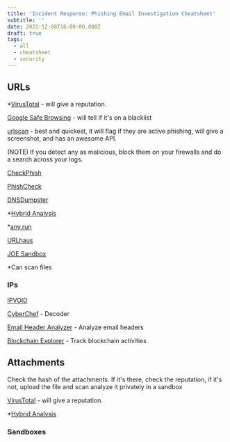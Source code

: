 ```yaml
---
title: 'Incident Response: Phishing Email Investigation Cheatsheet'
subtitle: ''
date: 2022-12-08T16:00:00.000Z
draft: true
tags:
  - all
  - cheatsheet
  - security
---
```


## URLs

\*[VirusTotal](https://www.virustotal.com/gui/home/upload) - will give a reputation.

[Google Safe Browsing](https://transparencyreport.google.com/safe-browsing/search?hl=en) - will tell if it's on a blacklist

[urlscan](https://urlscan.io/) - best and quickest, it will flag if they are active phishing, will give a screenshot, and has an awesome API.

(NOTE) If you detect any as malicious, block them on your firewalls and do a search across your logs.

[CheckPhish](https://checkphish.ai/)

[PhishCheck](https://phishcheck.me/)

[DNSDumpster](https://dnsdumpster.com/)

\*[Hybrid Analysis](https://www.hybrid-analysis.com/)

\*[any.run](https://app.any.run/)

[URLhaus](https://urlhaus.abuse.ch/browse/)

[JOE Sandbox](https://www.joesandbox.com/#windows)

\*Can scan files

### IPs

[IPVOID](https://www.ipvoid.com/)

[CyberChef](https://gchq.github.io/CyberChef/) - Decoder

[Email Header Analyzer](https://mxtoolbox.com/EmailHeaders.aspx) - Analyze email headers

[Blockchain Explorer](https://www.blockchain.com/explorer) - Track blockchain activities

## Attachments

Check the hash of the attachments. If it's there, check the reputation, if it's not, upload the file and scan analyze it privately in a sandbox

[VirusTotal](https://www.virustotal.com/gui/home/upload) - will give a reputation.

\*[Hybrid Analysis](https://www.hybrid-analysis.com/)

### Sandboxes
